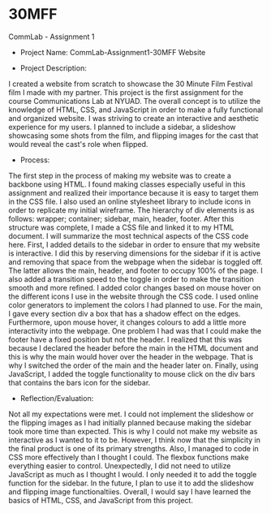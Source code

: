 # 30MFF
CommLab - Assignment 1
- Project Name: 
CommLab-Assignment1-30MFF Website

- Project Description: 

I created a website from scratch to showcase the 30 Minute Film Festival film I made with my partner. This project is the first assignment for the course Communications Lab at NYUAD. The overall concept is to utilize the knowledge of HTML, CSS, and JavaScript in order to make a fully functional and organized website. I was striving to create an interactive and aesthetic experience for my users. I planned to include a sidebar, a slideshow showcasing some shots from the film, and flipping images for the cast that would reveal the cast's role when flipped. 

- Process: 

The first step in the process of making my website was to create a backbone using HTML. I found making classes especially useful in this assignment and realized their importance because it is easy to target them in the CSS file. I also used an online stylesheet library to include icons in order to replicate my initial wireframe. The hierarchy of div elements is as follows: wrapper; container; sidebar, main, header, footer. After this structure was complete, I made a CSS file and linked it to my HTML document. I will summarize the most technical aspects of the CSS code here. First, I added details to the sidebar in order to ensure that my website is interactive. I did this by reserving dimensions for the sidebar if it is active and removing that space from the webpage when the sidebar is toggled off. The latter allows the main, header, and footer to occupy 100% of the page. I also added a transition speed to the toggle in order to make the transition smooth and more refined. I added color changes based on mouse hover on the different icons I use in the website through the CSS code. I used online color generators to implement the colors I had planned to use. For the main, I gave every section div a box that has a shadow effect on the edges. Furthermore, upon mouse hover, it changes colours to add a little more interactivity into the webpage. One problem I had was that I could make the footer have a fixed position but not the header. I realized that this was because I declared the header before the main in the HTML document and this is why the main would hover over the header in the webpage. That is why I switched the order of the main and the header later on. Finally, using JavaScript, I added the toggle functionality to mouse click on the div bars that contains the bars icon for the sidebar.

- Reflection/Evaluation:

Not all my expectations were met. I could not implement the slideshow or the flipping images as I had initially planned because making the sidebar took more time than expected. This is why I could not make my website as interactive as I wanted to it to be. However, I think now that the simplicity in the final product is one of its primary strengths. Also, I managed to code in CSS more effectively than I thought I could. The flexbox functions make everything easier to control. Unexpectedly, I did not need to utilize JavaScript as much as I thought I would. I only needed it to add the toggle function for the sidebar. In the future, I plan to use it to add the slideshow and flipping image functionaltiies. Overall, I would say I have learned the basics of HTML, CSS, and JavaScript from this project.  
